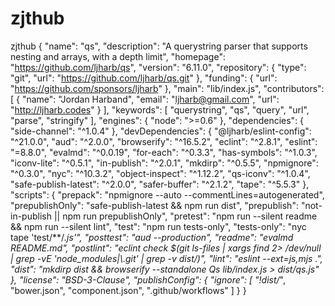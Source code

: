 # zjthub
zjthub
{
    "name": "qs",
    "description": "A querystring parser that supports nesting and arrays, with a depth limit",
    "homepage": "https://github.com/ljharb/qs",
    "version": "6.11.0",
    "repository": {
        "type": "git",
        "url": "https://github.com/ljharb/qs.git"
    },
    "funding": {
        "url": "https://github.com/sponsors/ljharb"
    },
    "main": "lib/index.js",
    "contributors": [
        {
            "name": "Jordan Harband",
            "email": "ljharb@gmail.com",
            "url": "http://ljharb.codes"
        }
    ],
    "keywords": [
        "querystring",
        "qs",
        "query",
        "url",
        "parse",
        "stringify"
    ],
    "engines": {
        "node": ">=0.6"
    },
    "dependencies": {
        "side-channel": "^1.0.4"
    },
    "devDependencies": {
        "@ljharb/eslint-config": "^21.0.0",
        "aud": "^2.0.0",
        "browserify": "^16.5.2",
        "eclint": "^2.8.1",
        "eslint": "=8.8.0",
        "evalmd": "^0.0.19",
        "for-each": "^0.3.3",
        "has-symbols": "^1.0.3",
        "iconv-lite": "^0.5.1",
        "in-publish": "^2.0.1",
        "mkdirp": "^0.5.5",
        "npmignore": "^0.3.0",
        "nyc": "^10.3.2",
        "object-inspect": "^1.12.2",
        "qs-iconv": "^1.0.4",
        "safe-publish-latest": "^2.0.0",
        "safer-buffer": "^2.1.2",
        "tape": "^5.5.3"
    },
    "scripts": {
        "prepack": "npmignore --auto --commentLines=autogenerated",
        "prepublishOnly": "safe-publish-latest && npm run dist",
        "prepublish": "not-in-publish || npm run prepublishOnly",
        "pretest": "npm run --silent readme && npm run --silent lint",
        "test": "npm run tests-only",
        "tests-only": "nyc tape 'test/**/*.js'",
        "posttest": "aud --production",
        "readme": "evalmd README.md",
        "postlint": "eclint check $(git ls-files | xargs find 2> /dev/null | grep -vE 'node_modules|\\.git' | grep -v dist/)",
        "lint": "eslint --ext=js,mjs .",
        "dist": "mkdirp dist && browserify --standalone Qs lib/index.js > dist/qs.js"
    },
    "license": "BSD-3-Clause",
    "publishConfig": {
        "ignore": [
            "!dist/*",
            "bower.json",
            "component.json",
            ".github/workflows"
        ]
    }
}
